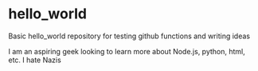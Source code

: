 # hello_world
Basic hello_world repository for testing github functions and writing ideas

I am an aspiring geek looking to learn more about Node.js, python, html, etc.
I hate Nazis
